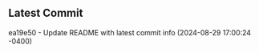 
## Latest Commit
ea19e50 - Update README with latest commit info (2024-08-29 17:00:24 -0400) <Yunxi-Zhou>
